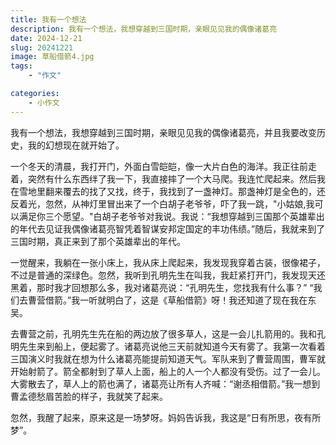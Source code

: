 ```yaml
---
title: 我有一个想法
description: 我有一个想法，我想穿越到三国时期，亲眼见见我的偶像诸葛亮
date: 2024-12-21
slug: 20241221
image: 草船借箭4.jpg
tags: 
    - "作文"

categories:
    - 小作文
---
```



我有一个想法，我想穿越到三国时期，亲眼见见我的偶像诸葛亮，并且我要改变历史，我的幻想现在就开始了。

一个冬天的清晨，我打开门，外面白雪皑皑，像一大片白色的海洋。我正往前走着，突然有什么东西绊了我一下，我直接摔了一个大马爬。我连忙爬起来。然后我在雪地里翻来覆去的找了又找，终于，我找到了一盏神灯。那盏神灯是全色的，还反着光，忽然，从神灯里冒出来了一个白胡子老爷爷，吓了我一跳，"小姑娘,我可以满足你三个愿望。"白胡子老爷爷对我说。我说：“我想穿越到三国那个英雄辈出的年代去见证我偶像诸葛亮智凭着智谋安邦定国定的丰功伟绩。”随后，我就来到了三国时期，真正来到了那个英雄辈出的年代。

一觉醒来，我躺在一张小床上，我从床上爬起来，我发现我穿着古装，很像裙子，不过是普通的深绿色。忽然，我听到孔明先生在叫我，我赶紧打开门，我发现天还黑着，那时我才回想那么多，我对诸葛亮说：“孔明先生，您找我有什么事？” “我们去曹营借箭。”我一听就明白了，这是《草船借箭》呀！我还知道了现在我在东吴。

去曹营之前，孔明先生先在船的两边放了很多草人，这是一会儿扎箭用的。我和孔明先生来到船上，便起雾了。诸葛亮说他三天前就知道今天有雾了。我第一次看着三国演义时我就在想为什么诸葛亮能提前知道天气。军队来到了曹营周围，曹军就开始射箭了。箭全都射到了草人上面，船上的人一个人都没有受伤。过了一会儿。大雾散去了，草人上的箭也满了，诸葛亮让所有人齐喊：“谢丞相借箭。”我一想到曹孟德愁眉苦脸的样子，我就笑了起来。

忽然，我醒了起来，原来这是一场梦呀。妈妈告诉我，我这是“日有所思，夜有所梦”。